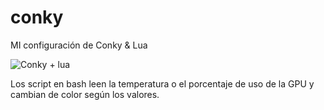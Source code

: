 # conky
MI configuración de Conky &amp; Lua

![Conky + lua](https://tasarte.app/PDF/conky.png)

Los script en bash leen la temperatura o el porcentaje de uso de la GPU y cambian de color según los valores. 
